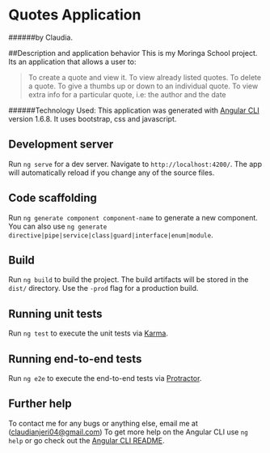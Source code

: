 # Quotes Application
######by Claudia.

##Description and application behavior
This is my Moringa School project. 
Its an application that allows a user to:
> To create a quote and view it.
> To view already listed quotes.
> To delete a quote.
> To give a thumbs up or down to an individual quote.
> To view extra info for a particular quote, i.e: 
  the author and the date

######Technology Used:
This application was generated with [Angular CLI](https://github.com/angular/angular-cli) version 1.6.8.
It uses bootstrap, css and javascript.  



## Development server
Run `ng serve` for a dev server. Navigate to `http://localhost:4200/`. The app will automatically reload if you change any of the source files.


## Code scaffolding

Run `ng generate component component-name` to generate a new component. You can also use `ng generate directive|pipe|service|class|guard|interface|enum|module`.

## Build

Run `ng build` to build the project. The build artifacts will be stored in the `dist/` directory. Use the `-prod` flag for a production build.

## Running unit tests

Run `ng test` to execute the unit tests via [Karma](https://karma-runner.github.io).

## Running end-to-end tests

Run `ng e2e` to execute the end-to-end tests via [Protractor](http://www.protractortest.org/).

## Further help
To contact me for any bugs or anything else, email me at (claudianjeri04@gmail.com)
To get more help on the Angular CLI use `ng help` or go check out the [Angular CLI README](https://github.com/angular/angular-cli/blob/master/README.md).

